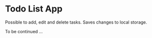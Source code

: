 # Todo List App
Possible to add, edit and delete tasks. Saves changes to local storage.

To be continued ...
